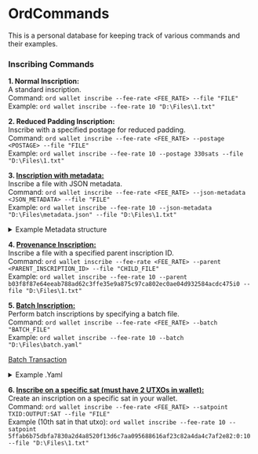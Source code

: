 # OrdCommands

This is a personal database for keeping track of various commands and their examples.

### Inscribing Commands

**1. Normal Inscription:**  
A standard inscription.  
Command: `ord wallet inscribe --fee-rate <FEE_RATE> --file "FILE"`  
Example: `ord wallet inscribe --fee-rate 10 "D:\Files\1.txt"`

**2. Reduced Padding Inscription:**  
Inscribe with a specified postage for reduced padding.  
Command: `ord wallet inscribe --fee-rate <FEE_RATE> --postage <POSTAGE> --file "FILE"`  
Example: `ord wallet inscribe --fee-rate 10 --postage 330sats --file "D:\Files\1.txt"`

**3. [Inscription with metadata:](https://ordinals.com/inscription/cadc6c906fcf340452c7ad40ce59dafb207b685026a18606531534f121d6c301i0)**  
Inscribe a file with JSON metadata.  
Command: `ord wallet inscribe --fee-rate <FEE_RATE> --json-metadata <JSON_METADATA> --file "FILE"`  
Example: `ord wallet inscribe --fee-rate 10 --json-metadata "D:\Files\metadata.json" --file "D:\Files\1.txt"`

<details>
  <summary> Example Metadata structure </summary>
  
```json
{
  "title": "Unique Digital Artwork",
  "artist": "Creative Artist",
  "description": "A unique piece of digital art created by Creative Artist.",
  "year": 2023,
  "type": "Digital Art",
  "tags": ["abstract", "colorful", "modern"],
  "limited_edition": true,
  "copy_number": 1,
  "total_copies": 100
}
```
</details>

**4. [Provenance Inscription:](https://ordinals.com/inscription/b03f8f87e64eeab788ad62c3ffe35e9a875c97ca802ec0ae04d932584acdc475i0)**  
Inscribe a file with a specified parent inscription ID.  
Command: `ord wallet inscribe --fee-rate <FEE_RATE> --parent <PARENT_INSCRIPTION_ID> --file "CHILD_FILE"`  
Example: `ord wallet inscribe --fee-rate 10 --parent b03f8f87e64eeab788ad62c3ffe35e9a875c97ca802ec0ae04d932584acdc475i0 --file "D:\Files\1.txt"`

**5. [Batch Inscription:](https://ordinals.com/inscription/cadc6c906fcf340452c7ad40ce59dafb207b685026a18606531534f121d6c301i0)**  
Perform batch inscriptions by specifying a batch file.  
Command: `ord wallet inscribe --fee-rate <FEE_RATE> --batch "BATCH_FILE"`  
Example: `ord wallet inscribe --fee-rate 10 --batch "D:\Files\batch.yaml"`

[Batch Transaction](https://mempool.space/tx/a86a426fe273f330238765cd941477fa3f647dc9235cf36ba4c3e8b56064c335)
<details>
  <summary> Example .Yaml </summary>
  
```yaml
# there are two modes:
# - `separate-outputs`: place all inscriptions in separate postage-sized outputs
# - `shared-output`: place inscriptions in a single output separated by postage
mode: separate-outputs

# parent inscription:
parent: cadc6c906fcf340452c7ad40ce59dafb207b685026a18606531534f121d6c301i0

# `inscription`: path to inscription contents
# `metadata`: inscription metadata (optional)
# `metaprotocol`: inscription metaprotocol (optional)
inscriptions:
  - file: "D:/Inscriptions/Batch/1.txt"
    metadata:
      title: Batchie
      description: "1"

  - file: "D:/Inscriptions/Batch/2.txt"
    metadata:
      title: Batchie
      description: "2"

  - file: "D:/Inscriptions/Batch/3.txt"
    metadata:
      title: Batchie
      description: "3"

  - file: "D:/Inscriptions/Batch/4.txt"
    metadata:
      title: Batchie
      description: "4"

  - file: "D:/Inscriptions/Batch/5.txt"
    metadata:
      name: "Batchie"
      description: "A unique digital collectible from the Batchie series."
      edition: "5"
      attributes:
        - trait_type: "Background"
          value: "Bitcoin Orange"
        - trait_type: "Color"
          value: "BitGod Blue"
        - trait_type: "Accessory"
          value: "Fomoji Necklace"
        - trait_type: "Mood"
          value: "Contemplative"
      rarity: "Ultra Rare"
```
</details>

**6. [Inscribe on a specific sat (must have 2 UTXOs in wallet):](https://mempool.space/tx/bf1af18d129f088353bb0ad37cdcf9f02b25e937583c366120da27eb7719b044#flow=&vin=0)**  
Create an inscription on a specific sat in your wallet.  
Command: `ord wallet inscribe --fee-rate <FEE_RATE> --satpoint TXID:OUTPUT:SAT --file "FILE"`  
Example (10th sat in that utxo): `ord wallet inscribe --fee-rate 10 --satpoint 5ffab6b75dbfa7830a2d4a8520f13d6c7aa095688616af23c82a4da4c7af2e82:0:10 --file "D:\Files\1.txt"`
